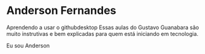 # Anderson Fernandes
 Aprendendo a usar o githubdesktop
Essas aulas do Gustavo Guanabara  são muito instrutivas e bem explicadas para quem está iniciando em tecnologia.

Eu sou Anderson